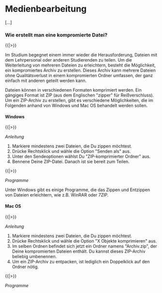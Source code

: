 # Medienbearbeitung

[...]

### Wie erstellt man eine kompromierte Datei?

{{|>}}

Im Studium begegnet einem immer wieder die Herausforderung, Dateien mit dem Lehrpersonal oder anderen Studierenden zu teilen. Um die Weiterleitung von mehreren Dateien zu erleichtern, besteht die Möglichkeit, ein kompromiertes Archiv zu erstellen. Dieses Archiv kann mehrere Dateien ohne Qualitätsverlust in einem kompromierten Ordner umfassen, der ganz einfach mit anderen geteilt werden kann.

Dateien können in verschiedenen Formaten komprimiert werden. Ein gängiges Format ist ZIP (aus dem Englischen "zipper" für Reißverschluss). Um ein ZIP-Archiv zu erstellen, gibt es verschiedene Möglichkeiten, die im Folgenden anhand von Windows und Mac OS behandelt werden sollen.

#### Windows

{{|>}}

_Anleitung_

1. Markiere mindestens zwei Dateien, die Du zippen möchtest.
2. Drücke Rechtsklick und wähle die Option "Senden als" aus.
3. Unter den Sendeoptionen wählst Du "ZIP-komprimierter Ordner" aus.
4. Bennene Deine ZIP-Datei. Danach ist sie bereit zum Teilen.

{{|>}}

_Programme_

Unter Windows gibt es einige Programme, die das Zippen und Entzippen von Dateien erleichtern, wie z.B. WinRAR oder 7ZIP.

#### Mac OS

{{|>}}

_Anleitung_

1. Markiere mindestens zwei Dateien, die Du zippen möchtest.
2. Drücke Rechtsklick und wähle die Option "X Objekte komprimieren" aus.
3. Im selben Ordnen befindet sich jetzt ein Ordner namens "Archiv.zip", der Deine kompromierten Dateien enthält. Du kannst dieses ZIP-Archiv beliebig umbenennen.
4. Um ein ZIP-Archiv zu entpacken, ist lediglich ein Doppelklick auf den Ordner nötig.

{{|>}}

_Programme_

